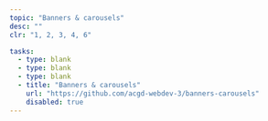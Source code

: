 ```yaml
---
topic: "Banners & carousels"
desc: ""
clr: "1, 2, 3, 4, 6"

tasks:
  - type: blank
  - type: blank
  - type: blank
  - title: "Banners & carousels"
    url: "https://github.com/acgd-webdev-3/banners-carousels"
    disabled: true
---
```

